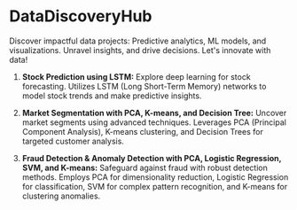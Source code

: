 # DataDiscoveryHub
Discover impactful data projects: Predictive analytics, ML models, and visualizations. Unravel insights, and drive decisions. Let's innovate with data!


1. **Stock Prediction using LSTM:**
   Explore deep learning for stock forecasting. Utilizes LSTM (Long Short-Term Memory) networks to model stock trends and make predictive insights.

2. **Market Segmentation with PCA, K-means, and Decision Tree:**
   Uncover market segments using advanced techniques. Leverages PCA (Principal Component Analysis), K-means clustering, and Decision Trees for targeted customer analysis.

3. **Fraud Detection & Anomaly Detection with PCA, Logistic Regression, SVM, and K-means:**
   Safeguard against fraud with robust detection methods. Employs PCA for dimensionality reduction, Logistic Regression for classification, SVM for complex pattern recognition, and K-means for clustering anomalies.
